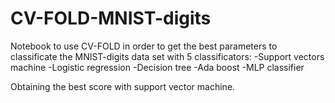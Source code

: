 # CV-FOLD-MNIST-digits

Notebook to use CV-FOLD in order to get the best parameters to classificate the MNIST-digits data set with 5 classificators:
-Support vectors machine
-Logistic regression
-Decision tree
-Ada boost
-MLP classifier

Obtaining the best score with support vector machine.

